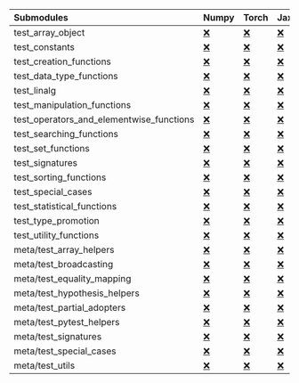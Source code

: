 | Submodules                               | Numpy                                                                                                                           | Torch                                                                                                                           | Jax                                                                                                                             | Tensorflow                                                                                                                      |
|:-----------------------------------------|:--------------------------------------------------------------------------------------------------------------------------------|:--------------------------------------------------------------------------------------------------------------------------------|:--------------------------------------------------------------------------------------------------------------------------------|:--------------------------------------------------------------------------------------------------------------------------------|
| test_array_object                        | <a href="https://github.com/unifyai/ivy/runs/8269221199?check_suite_focus=true" rel="noopener noreferrer" target="_blank">❌</a> | <a href="https://github.com/unifyai/ivy/runs/8269223997?check_suite_focus=true" rel="noopener noreferrer" target="_blank">❌</a> | <a href="https://github.com/unifyai/ivy/runs/8269227155?check_suite_focus=true" rel="noopener noreferrer" target="_blank">❌</a> | <a href="https://github.com/unifyai/ivy/runs/8269229881?check_suite_focus=true" rel="noopener noreferrer" target="_blank">❌</a> |
| test_constants                           | <a href="https://github.com/unifyai/ivy/runs/8269221354?check_suite_focus=true" rel="noopener noreferrer" target="_blank">❌</a> | <a href="https://github.com/unifyai/ivy/runs/8269224102?check_suite_focus=true" rel="noopener noreferrer" target="_blank">❌</a> | <a href="https://github.com/unifyai/ivy/runs/8269227274?check_suite_focus=true" rel="noopener noreferrer" target="_blank">❌</a> | <a href="https://github.com/unifyai/ivy/runs/8269229992?check_suite_focus=true" rel="noopener noreferrer" target="_blank">❌</a> |
| test_creation_functions                  | <a href="https://github.com/unifyai/ivy/runs/8269221481?check_suite_focus=true" rel="noopener noreferrer" target="_blank">❌</a> | <a href="https://github.com/unifyai/ivy/runs/8269224227?check_suite_focus=true" rel="noopener noreferrer" target="_blank">❌</a> | <a href="https://github.com/unifyai/ivy/runs/8269227379?check_suite_focus=true" rel="noopener noreferrer" target="_blank">❌</a> | <a href="https://github.com/unifyai/ivy/runs/8269230094?check_suite_focus=true" rel="noopener noreferrer" target="_blank">❌</a> |
| test_data_type_functions                 | <a href="https://github.com/unifyai/ivy/runs/8269221615?check_suite_focus=true" rel="noopener noreferrer" target="_blank">❌</a> | <a href="https://github.com/unifyai/ivy/runs/8269224384?check_suite_focus=true" rel="noopener noreferrer" target="_blank">❌</a> | <a href="https://github.com/unifyai/ivy/runs/8269227486?check_suite_focus=true" rel="noopener noreferrer" target="_blank">❌</a> | <a href="https://github.com/unifyai/ivy/runs/8269230190?check_suite_focus=true" rel="noopener noreferrer" target="_blank">❌</a> |
| test_linalg                              | <a href="https://github.com/unifyai/ivy/runs/8269221731?check_suite_focus=true" rel="noopener noreferrer" target="_blank">❌</a> | <a href="https://github.com/unifyai/ivy/runs/8269224501?check_suite_focus=true" rel="noopener noreferrer" target="_blank">❌</a> | <a href="https://github.com/unifyai/ivy/runs/8269227595?check_suite_focus=true" rel="noopener noreferrer" target="_blank">❌</a> | <a href="https://github.com/unifyai/ivy/runs/8269230295?check_suite_focus=true" rel="noopener noreferrer" target="_blank">❌</a> |
| test_manipulation_functions              | <a href="https://github.com/unifyai/ivy/runs/8269221832?check_suite_focus=true" rel="noopener noreferrer" target="_blank">❌</a> | <a href="https://github.com/unifyai/ivy/runs/8269224640?check_suite_focus=true" rel="noopener noreferrer" target="_blank">❌</a> | <a href="https://github.com/unifyai/ivy/runs/8269227722?check_suite_focus=true" rel="noopener noreferrer" target="_blank">❌</a> | <a href="https://github.com/unifyai/ivy/runs/8269230406?check_suite_focus=true" rel="noopener noreferrer" target="_blank">❌</a> |
| test_operators_and_elementwise_functions | <a href="https://github.com/unifyai/ivy/runs/8269221933?check_suite_focus=true" rel="noopener noreferrer" target="_blank">❌</a> | <a href="https://github.com/unifyai/ivy/runs/8269224764?check_suite_focus=true" rel="noopener noreferrer" target="_blank">❌</a> | <a href="https://github.com/unifyai/ivy/runs/8269227852?check_suite_focus=true" rel="noopener noreferrer" target="_blank">❌</a> | <a href="https://github.com/unifyai/ivy/runs/8269230502?check_suite_focus=true" rel="noopener noreferrer" target="_blank">❌</a> |
| test_searching_functions                 | <a href="https://github.com/unifyai/ivy/runs/8269222072?check_suite_focus=true" rel="noopener noreferrer" target="_blank">❌</a> | <a href="https://github.com/unifyai/ivy/runs/8269224897?check_suite_focus=true" rel="noopener noreferrer" target="_blank">❌</a> | <a href="https://github.com/unifyai/ivy/runs/8269227978?check_suite_focus=true" rel="noopener noreferrer" target="_blank">❌</a> | <a href="https://github.com/unifyai/ivy/runs/8269230605?check_suite_focus=true" rel="noopener noreferrer" target="_blank">❌</a> |
| test_set_functions                       | <a href="https://github.com/unifyai/ivy/runs/8269222198?check_suite_focus=true" rel="noopener noreferrer" target="_blank">❌</a> | <a href="https://github.com/unifyai/ivy/runs/8269225012?check_suite_focus=true" rel="noopener noreferrer" target="_blank">❌</a> | <a href="https://github.com/unifyai/ivy/runs/8269228121?check_suite_focus=true" rel="noopener noreferrer" target="_blank">❌</a> | <a href="https://github.com/unifyai/ivy/runs/8269230769?check_suite_focus=true" rel="noopener noreferrer" target="_blank">❌</a> |
| test_signatures                          | <a href="https://github.com/unifyai/ivy/runs/8269222313?check_suite_focus=true" rel="noopener noreferrer" target="_blank">❌</a> | <a href="https://github.com/unifyai/ivy/runs/8269225125?check_suite_focus=true" rel="noopener noreferrer" target="_blank">❌</a> | <a href="https://github.com/unifyai/ivy/runs/8269228219?check_suite_focus=true" rel="noopener noreferrer" target="_blank">❌</a> | <a href="https://github.com/unifyai/ivy/runs/8269230860?check_suite_focus=true" rel="noopener noreferrer" target="_blank">❌</a> |
| test_sorting_functions                   | <a href="https://github.com/unifyai/ivy/runs/8269222449?check_suite_focus=true" rel="noopener noreferrer" target="_blank">❌</a> | <a href="https://github.com/unifyai/ivy/runs/8269225236?check_suite_focus=true" rel="noopener noreferrer" target="_blank">❌</a> | <a href="https://github.com/unifyai/ivy/runs/8269228336?check_suite_focus=true" rel="noopener noreferrer" target="_blank">❌</a> | <a href="https://github.com/unifyai/ivy/runs/8269230988?check_suite_focus=true" rel="noopener noreferrer" target="_blank">❌</a> |
| test_special_cases                       | <a href="https://github.com/unifyai/ivy/runs/8269222551?check_suite_focus=true" rel="noopener noreferrer" target="_blank">❌</a> | <a href="https://github.com/unifyai/ivy/runs/8269225363?check_suite_focus=true" rel="noopener noreferrer" target="_blank">❌</a> | <a href="https://github.com/unifyai/ivy/runs/8269228448?check_suite_focus=true" rel="noopener noreferrer" target="_blank">❌</a> | <a href="https://github.com/unifyai/ivy/runs/8269231100?check_suite_focus=true" rel="noopener noreferrer" target="_blank">❌</a> |
| test_statistical_functions               | <a href="https://github.com/unifyai/ivy/runs/8269222649?check_suite_focus=true" rel="noopener noreferrer" target="_blank">❌</a> | <a href="https://github.com/unifyai/ivy/runs/8269225514?check_suite_focus=true" rel="noopener noreferrer" target="_blank">❌</a> | <a href="https://github.com/unifyai/ivy/runs/8269228569?check_suite_focus=true" rel="noopener noreferrer" target="_blank">❌</a> | <a href="https://github.com/unifyai/ivy/runs/8269231204?check_suite_focus=true" rel="noopener noreferrer" target="_blank">❌</a> |
| test_type_promotion                      | <a href="https://github.com/unifyai/ivy/runs/8269222771?check_suite_focus=true" rel="noopener noreferrer" target="_blank">❌</a> | <a href="https://github.com/unifyai/ivy/runs/8269225668?check_suite_focus=true" rel="noopener noreferrer" target="_blank">❌</a> | <a href="https://github.com/unifyai/ivy/runs/8269228690?check_suite_focus=true" rel="noopener noreferrer" target="_blank">❌</a> | <a href="https://github.com/unifyai/ivy/runs/8269231286?check_suite_focus=true" rel="noopener noreferrer" target="_blank">❌</a> |
| test_utility_functions                   | <a href="https://github.com/unifyai/ivy/runs/8269222885?check_suite_focus=true" rel="noopener noreferrer" target="_blank">❌</a> | <a href="https://github.com/unifyai/ivy/runs/8269225824?check_suite_focus=true" rel="noopener noreferrer" target="_blank">❌</a> | <a href="https://github.com/unifyai/ivy/runs/8269228770?check_suite_focus=true" rel="noopener noreferrer" target="_blank">❌</a> | <a href="https://github.com/unifyai/ivy/runs/8269231367?check_suite_focus=true" rel="noopener noreferrer" target="_blank">❌</a> |
| meta/test_array_helpers                  | <a href="https://github.com/unifyai/ivy/runs/8269222984?check_suite_focus=true" rel="noopener noreferrer" target="_blank">❌</a> | <a href="https://github.com/unifyai/ivy/runs/8269225956?check_suite_focus=true" rel="noopener noreferrer" target="_blank">❌</a> | <a href="https://github.com/unifyai/ivy/runs/8269228869?check_suite_focus=true" rel="noopener noreferrer" target="_blank">❌</a> | <a href="https://github.com/unifyai/ivy/runs/8269231445?check_suite_focus=true" rel="noopener noreferrer" target="_blank">❌</a> |
| meta/test_broadcasting                   | <a href="https://github.com/unifyai/ivy/runs/8269223097?check_suite_focus=true" rel="noopener noreferrer" target="_blank">❌</a> | <a href="https://github.com/unifyai/ivy/runs/8269226091?check_suite_focus=true" rel="noopener noreferrer" target="_blank">❌</a> | <a href="https://github.com/unifyai/ivy/runs/8269228971?check_suite_focus=true" rel="noopener noreferrer" target="_blank">❌</a> | <a href="https://github.com/unifyai/ivy/runs/8269231542?check_suite_focus=true" rel="noopener noreferrer" target="_blank">❌</a> |
| meta/test_equality_mapping               | <a href="https://github.com/unifyai/ivy/runs/8269223268?check_suite_focus=true" rel="noopener noreferrer" target="_blank">❌</a> | <a href="https://github.com/unifyai/ivy/runs/8269226215?check_suite_focus=true" rel="noopener noreferrer" target="_blank">❌</a> | <a href="https://github.com/unifyai/ivy/runs/8269229098?check_suite_focus=true" rel="noopener noreferrer" target="_blank">❌</a> | <a href="https://github.com/unifyai/ivy/runs/8269231673?check_suite_focus=true" rel="noopener noreferrer" target="_blank">❌</a> |
| meta/test_hypothesis_helpers             | <a href="https://github.com/unifyai/ivy/runs/8269223342?check_suite_focus=true" rel="noopener noreferrer" target="_blank">❌</a> | <a href="https://github.com/unifyai/ivy/runs/8269226357?check_suite_focus=true" rel="noopener noreferrer" target="_blank">❌</a> | <a href="https://github.com/unifyai/ivy/runs/8269229195?check_suite_focus=true" rel="noopener noreferrer" target="_blank">❌</a> | <a href="https://github.com/unifyai/ivy/runs/8269231792?check_suite_focus=true" rel="noopener noreferrer" target="_blank">❌</a> |
| meta/test_partial_adopters               | <a href="https://github.com/unifyai/ivy/runs/8269223434?check_suite_focus=true" rel="noopener noreferrer" target="_blank">❌</a> | <a href="https://github.com/unifyai/ivy/runs/8269226489?check_suite_focus=true" rel="noopener noreferrer" target="_blank">❌</a> | <a href="https://github.com/unifyai/ivy/runs/8269229288?check_suite_focus=true" rel="noopener noreferrer" target="_blank">❌</a> | <a href="https://github.com/unifyai/ivy/runs/8269231928?check_suite_focus=true" rel="noopener noreferrer" target="_blank">❌</a> |
| meta/test_pytest_helpers                 | <a href="https://github.com/unifyai/ivy/runs/8269223537?check_suite_focus=true" rel="noopener noreferrer" target="_blank">❌</a> | <a href="https://github.com/unifyai/ivy/runs/8269226621?check_suite_focus=true" rel="noopener noreferrer" target="_blank">❌</a> | <a href="https://github.com/unifyai/ivy/runs/8269229380?check_suite_focus=true" rel="noopener noreferrer" target="_blank">❌</a> | <a href="https://github.com/unifyai/ivy/runs/8269232033?check_suite_focus=true" rel="noopener noreferrer" target="_blank">❌</a> |
| meta/test_signatures                     | <a href="https://github.com/unifyai/ivy/runs/8269223635?check_suite_focus=true" rel="noopener noreferrer" target="_blank">❌</a> | <a href="https://github.com/unifyai/ivy/runs/8269226747?check_suite_focus=true" rel="noopener noreferrer" target="_blank">❌</a> | <a href="https://github.com/unifyai/ivy/runs/8269229520?check_suite_focus=true" rel="noopener noreferrer" target="_blank">❌</a> | <a href="https://github.com/unifyai/ivy/runs/8269232131?check_suite_focus=true" rel="noopener noreferrer" target="_blank">❌</a> |
| meta/test_special_cases                  | <a href="https://github.com/unifyai/ivy/runs/8269223745?check_suite_focus=true" rel="noopener noreferrer" target="_blank">❌</a> | <a href="https://github.com/unifyai/ivy/runs/8269226859?check_suite_focus=true" rel="noopener noreferrer" target="_blank">❌</a> | <a href="https://github.com/unifyai/ivy/runs/8269229678?check_suite_focus=true" rel="noopener noreferrer" target="_blank">❌</a> | <a href="https://github.com/unifyai/ivy/runs/8269232258?check_suite_focus=true" rel="noopener noreferrer" target="_blank">❌</a> |
| meta/test_utils                          | <a href="https://github.com/unifyai/ivy/runs/8269223873?check_suite_focus=true" rel="noopener noreferrer" target="_blank">❌</a> | <a href="https://github.com/unifyai/ivy/runs/8269227028?check_suite_focus=true" rel="noopener noreferrer" target="_blank">❌</a> | <a href="https://github.com/unifyai/ivy/runs/8269229784?check_suite_focus=true" rel="noopener noreferrer" target="_blank">❌</a> | <a href="https://github.com/unifyai/ivy/runs/8269232358?check_suite_focus=true" rel="noopener noreferrer" target="_blank">❌</a> |
